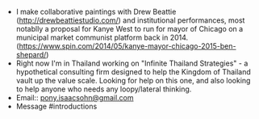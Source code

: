 -  I make collaborative paintings with Drew Beattie (http://drewbeattiestudio.com/) and institutional performances, most notablly a proposal for Kanye West to run for mayor of Chicago on a municipal market communist platform back in 2014. (https://www.spin.com/2014/05/kanye-mayor-chicago-2015-ben-shepard/) 
-  Right now I'm in Thailand working on "Infinite Thailand Strategies" - a hypothetical consulting firm designed to help the Kingdom of Thailand vault up the value scale. Looking for help on this one, and also looking to help anyone who needs any loopy/lateral thinking.
- Email:: pony.isaacsohn@gmail.com
- Message #introductions
